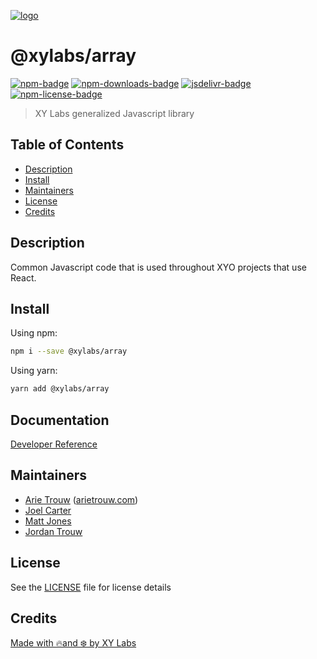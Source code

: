 [![logo][]](https://xylabs.com)

# @xylabs/array

[![npm-badge][]][npm-link]
[![npm-downloads-badge][]][npm-link]
[![jsdelivr-badge][]][jsdelivr-link]
[![npm-license-badge][]](LICENSE)

> XY Labs generalized Javascript library 

## Table of Contents

-   [Description](#description)
-   [Install](#install)
-   [Maintainers](#maintainers)
-   [License](#license)
-   [Credits](#credits)

## Description

Common Javascript code that is used throughout XYO projects that use React.

## Install

Using npm:

```sh
npm i --save @xylabs/array
```

Using yarn:

```sh
yarn add @xylabs/array
```

## Documentation
[Developer Reference](https://xylabs.github.io/sdk-js)

## Maintainers

-   [Arie Trouw](https://github.com/arietrouw) ([arietrouw.com](https://arietrouw.com))
-   [Joel Carter](https://github.com/JoelBCarter)
-   [Matt Jones](https://github.com/jonesmac)
-   [Jordan Trouw](https://github.com/jordantrouw)

## License

See the [LICENSE](LICENSE) file for license details

## Credits

[Made with 🔥and ❄️ by XY Labs](https://xylabs.com)

[logo]: https://cdn.xy.company/img/brand/XYPersistentCompany_Logo_Icon_Colored.svg

[npm-badge]: https://img.shields.io/npm/v/@xylabs/array.svg
[npm-link]: https://www.npmjs.com/package/@xylabs/array

[npm-downloads-badge]: https://img.shields.io/npm/dw/@xylabs/array
[npm-license-badge]: https://img.shields.io/npm/l/@xylabs/array

[jsdelivr-badge]: https://data.jsdelivr.com/v1/package/npm/@xylabs/array/badge
[jsdelivr-link]: https://www.jsdelivr.com/package/npm/@xylabs/array